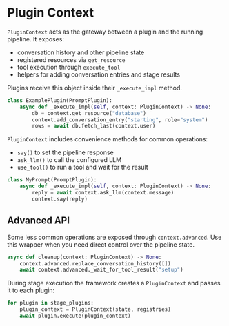 # Plugin Context

`PluginContext` acts as the gateway between a plugin and the running pipeline. It exposes:

- conversation history and other pipeline state
- registered resources via `get_resource`
- tool execution through `execute_tool`
- helpers for adding conversation entries and stage results

Plugins receive this object inside their `_execute_impl` method.

```python
class ExamplePlugin(PromptPlugin):
    async def _execute_impl(self, context: PluginContext) -> None:
        db = context.get_resource("database")
        context.add_conversation_entry("starting", role="system")
        rows = await db.fetch_last(context.user)
```

`PluginContext` includes convenience methods for common operations:

- `say()` to set the pipeline response
- `ask_llm()` to call the configured LLM
- `use_tool()` to run a tool and wait for the result

```python
class MyPrompt(PromptPlugin):
    async def _execute_impl(self, context: PluginContext) -> None:
        reply = await context.ask_llm(context.message)
        context.say(reply)
```

## Advanced API

Some less common operations are exposed through `context.advanced`.
Use this wrapper when you need direct control over the pipeline state.

```python
async def cleanup(context: PluginContext) -> None:
    context.advanced.replace_conversation_history([])
    await context.advanced._wait_for_tool_result("setup")
```

During stage execution the framework creates a `PluginContext` and passes it to each plugin:

```python
for plugin in stage_plugins:
    plugin_context = PluginContext(state, registries)
    await plugin.execute(plugin_context)
```
